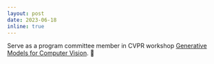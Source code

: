 ```yaml
---
layout: post
date: 2023-06-18
inline: true
---
```


Serve as a program committee member in CVPR workshop [Generative Models for Computer Vision](https://generative-vision.github.io/workshop-CVPR-23/). :maple_leaf:

